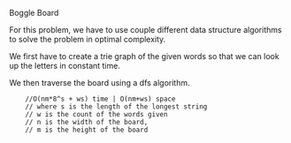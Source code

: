 Boggle Board

For this problem, we have to use couple different data structure algorithms to solve the problem in optimal complexity. 

We first have to create a trie graph of the given words so that we can look up the letters in constant time.

We then traverse the board using a dfs algorithm. 

		//O(nm*8^s + ws) time | O(nm+ws) space 
		// where s is the length of the longest string 
		// w is the count of the words given
		// n is the width of the board, 
		// m is the height of the board